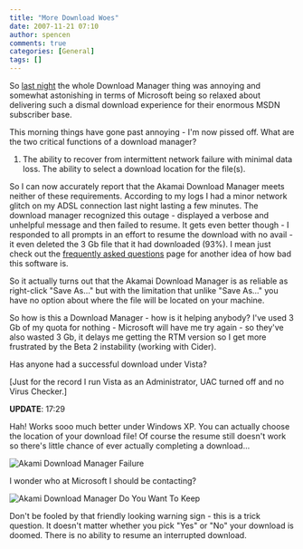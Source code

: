 ```yaml
---
title: "More Download Woes"
date: 2007-11-21 07:10
author: spencen
comments: true
categories: [General]
tags: []
---
```


So <a href="http://blog.spencen.com/2007/11/20/microsofts-download-mismanager.aspx" target="_blank">last night</a> the whole Download Manager thing was annoying and somewhat astonishing in terms of Microsoft being so relaxed about delivering such&nbsp;a dismal download experience for their enormous&nbsp;MSDN subscriber base.
 

This morning things have gone past annoying - I'm now pissed off. What are the two critical functions of a download manager?
 

1.  The ability to recover from intermittent network failure with minimal data loss.  The ability to select a download location for the file(s). 

So I can now accurately report that the Akamai Download Manager meets neither of these requirements. According to my logs I had a minor network glitch on my ADSL connection last night lasting a few minutes. The download manager recognized this outage - displayed a verbose and unhelpful message and then failed to resume. It gets even better though - I responded to all prompts in an effort to resume the download with no avail - it even deleted the 3 Gb file that it had downloaded (93%). I mean just check out the <a href="http://msdn2.microsoft.com/en-us/subscriptions/bb153537.aspx#install" target="_blank">frequently asked questions</a> page for another idea of how bad this software is.
 

So it actually turns out that the Akamai Download Manager is&nbsp;as reliable as right-click "Save As..." but with the limitation that unlike "Save As..." you have no option about where the file will be located on your machine.
 

So how is this a Download Manager - how is it helping anybody? I've used 3 Gb of my quota for nothing - Microsoft will have me try again - so they've also wasted 3 Gb, it delays me getting the RTM version so I get more frustrated by the Beta 2 instability (working with Cider).
 

Has anyone had a successful download under Vista?
 

[Just for the record I run Vista as an Administrator, UAC turned off and no Virus Checker.]
 

**UPDATE**: 17:29
 

Hah! Works sooo much better under Windows XP. You can actually choose the location of your download file! Of course the resume still doesn't work so there's little chance of ever actually completing a download...
 

![Akami Download Manager Failure](/images/Akami%20Download%20Manager%20Failure.png) 
 

I wonder who at Microsoft I should be contacting?
 

![Akami Download Manager Do You Want To Keep](/images/Akami%20Download%20Manager%20Do%20You%20Want%20To%20Keep_1.png) 
 

Don't be fooled by that friendly looking warning sign - this is a trick question. It doesn't matter whether you pick "Yes" or "No" your download is doomed. There is no ability to resume an interrupted download.


